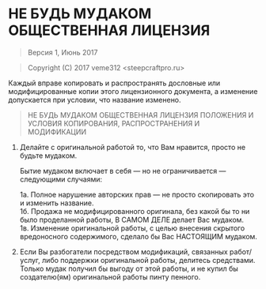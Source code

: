# НЕ БУДЬ МУДАКОМ ОБЩЕСТВЕННАЯ ЛИЦЕНЗИЯ

> Версия 1, Июнь 2017

> Copyright (C) 2017 veme312 <steepcraftpro.ru>
 
 Каждый вправе копировать и распространять дословные или модифицированные
 копии этого лицензионного документа, а изменение допускается при условии,
 что название изменено.

> НЕ БУДЬ МУДАКОМ ОБЩЕСТВЕННАЯ ЛИЦЕНЗИЯ
> ПОЛОЖЕНИЯ И УСЛОВИЯ КОПИРОВАНИЯ, РАСПРОСТРАНЕНИЯ И МОДИФИКАЦИИ

 1. Делайте с оригинальной работой то, что Вам нравится, просто не будьте мудаком.

     Бытие мудаком включает в себя — но не ограничивается — следующими случаями:

	 1а. Полное нарушение авторских прав — не просто скопировать это и изменить название.  
	 1б. Продажа не модифицированного оригинала, без какой бы то ни было проделанной работы, В САМОМ ДЕЛЕ делает Вас мудаком.  
	 1в. Изменение оригинальной работы, с целью внесения скрытого вредоносного содержимого, сделало бы Вас НАСТОЯЩИМ мудаком.

 2. Если Вы разбогатели посредством модификаций, связанных работ/услуг, либо поддержки оригинальной работы,
 делитесь средствами. Только мудак получил бы выгоду от этой работы,
 и не купил бы создателю(ям) оригинальной работы пинту пенного.